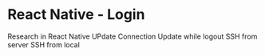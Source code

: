 # React Native - Login
Research in React Native
UPdate Connection
Update while logout
SSH from server
SSH from local